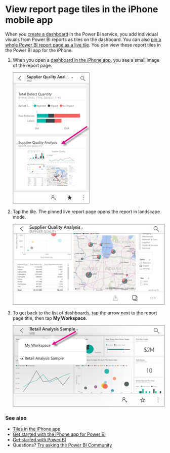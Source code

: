 <properties 
   pageTitle="View report page tiles in the iPhone mobile app"
   description="Read about viewing and interacting with live report tiles in a dashboard in the Power BI mobile app for iOS on your iPhone."
   services="powerbi" 
   documentationCenter="" 
   authors="maggiesMSFT" 
   manager="erikre" 
   backup=""
   editor=""
   tags=""
   qualityFocus="no"
   qualityDate=""/>
 
<tags
   ms.service="powerbi"
   ms.devlang="NA"
   ms.topic="article"
   ms.tgt_pltfrm="NA"
   ms.workload="powerbi"
   ms.date="01/19/2017"
   ms.author="maggies"/>

# View report page tiles in the iPhone mobile app

When you [create a dashboard](powerbi-service-dashboards.md) in the Power BI service, you add individual visuals from Power BI reports as tiles on the dashboard. You can also [pin a whole Power BI report page as a live tile](powerbi-service-pin-a-live-tile-to-a-dashboard-from-a-report.md). You can view these report tiles in the Power BI app for the iPhone.

1.  When you open a [dashboard in the iPhone app](powerbi-mobile-dashboards-in-the-iphone-app.md), you see a small image of the report page.

    ![](media/powerbi-mobile-report-page-tiles-in-the-iphone-app/power-bi-iphone-dashboard-report-page.png)

2. Tap the tile. The pinned live report page opens the report in landscape mode. 

    ![](media/powerbi-mobile-report-page-tiles-in-the-iphone-app/power-bi-iphone-dashboard-report-page-landscape.png)

6.  To get back to the list of dashboards, tap the arrow next to the report page title, then tap **My Workspace**.

    ![](media/powerbi-mobile-report-page-tiles-in-the-iphone-app/power-bi-iphone-report-breadcrumb.png)


### See also

- [Tiles in the iPhone app](powerbi-mobile-tiles-in-the-iphone-app.md)
- [Get started with the iPhone app for Power BI](powerbi-mobile-iphone-app-get-started.md)
- [Get started with Power BI](powerbi-service-get-started.md)
- Questions? [Try asking the Power BI Community](http://community.powerbi.com/)